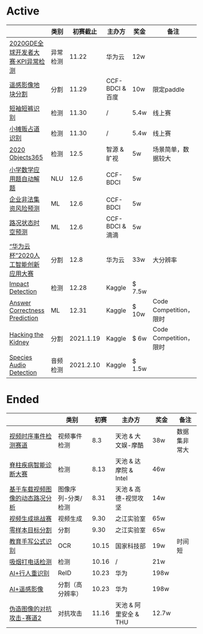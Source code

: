 
# Active

|        | 类别 |  初赛截止  |  主办方 | 奖金 |  备注 |
|  ----  | ----  |  ----  | ----  |   ----  | ----  |
| [2020GDE全球开发者大赛·KPI异常检测](https://competition.huaweicloud.com/information/1000041319/introduction?track=107)  | 异常检测 | 11.22 | 华为云 | 12w | 
| [遥感影像地块分割](https://www.datafountain.cn/competitions/475)  | 分割 | 11.29 | CCF-BDCI \& 百度 | 10w | 限定paddle
| [短袖短裤识别](https://www.cvmart.net/race/9922/base)  | 检测 | 11.30 | / | 5.4w | 线上赛
| [小摊贩占道识别](https://www.cvmart.net/race/9923/base)  | 检测 | 11.30 | / | 5.4w | 线上赛
| [2020 Objects365](http://competition.baai.ac.cn/c/36/format/introduce?sourceType=public) | 检测 | 12.5 | 智源 \& 旷视 | 5w | 场景简单，数据较大
| [小学数学应用题自动解题](https://www.datafountain.cn/competitions/467)  | NLU | 12.6 | CCF-BDCI | 5w | 
| [企业非法集资风险预测](https://www.datafountain.cn/competitions/469)  | ML | 12.6 | CCF-BDCI | 5w  | 
| [路况状态时空预测](https://www.datafountain.cn/competitions/466)  | ML | 12.6 | CCF-BDCI \& 滴滴 | 5w |  
| [“华为云杯”2020人工智能创新应用大赛](https://competition.huaweicloud.com/information/1000041322/introduction)  | 分割 | 12.8 | 华为云 | 33w | 大分辨率
| [Impact Detection](https://www.kaggle.com/c/nfl-impact-detection/overview)  | 检测 | 12.28 | Kaggle | \$ 7.5w | 
| [Answer Correctness Prediction](https://www.kaggle.com/c/riiid-test-answer-prediction/overview)  | ML | 12.31 | Kaggle | \$ 10w | Code Competition，限时  
| [Hacking the Kidney](https://www.kaggle.com/c/hubmap-kidney-segmentation/overview)  | 分割 | 2021.1.19 | Kaggle | \$ 6w | Code Competition，限时 
| [Species Audio Detection](https://www.kaggle.com/c/rfcx-species-audio-detection/overview)  | 音频检测 | 2021.2.10 | Kaggle | \$ 1.5w |  



# Ended
|        | 类别 |  初赛  |  主办方 | 奖金 |  备注 |
|  ----  | ----  |  ----  | ----  |   ----  | ----  |
| [视频时序事件检测赛道](https://tianchi.aliyun.com/competition/entrance/531798/introduction)  | 视频事件检测| 8.3 | 天池 \& 大文娱-摩酷 | 38w | 数据集非常大|
| [脊柱疾病智能诊断大赛](https://tianchi.aliyun.com/competition/entrance/531796/introduction)  | 检测 | 8.13 | 天池 \& 达摩院 \& Intel | 46w | 
| [基于车载视频图像的动态路况分析](https://tianchi.aliyun.com/competition/entrance/531809/introduction)  | 图像序列-分类/检测 | 8.31| 天池 \& 高德-视觉攻坚 | 14w |
| [视频生成挑战赛](https://zhejianglab.aliyun.com/entrance/531817/introduction)  | 视频生成 | 9.30 | 之江实验室 | 65w | 
| [零样本目标分割](https://zhejianglab.aliyun.com/entrance/531816/introduction)  | 分割 | 9.30 | 之江实验室 | 65w |  
| [教育手写公式识别](https://www.kesci.com/home/competition/5f703ac023f41e002c3ed5e4)  | OCR | 10.15 | 国家科技部 | 19w | 时间短 |
| [吸烟打电话检测](https://dev.ehualu.com/dev/home/competition/competitionDetail?competitionId=3)  | 检测 | 10.16 | / | 21w | 
| [AI+行人重识别](https://www.datafountain.cn/competitions/454) | ReID | 10.23 | 华为 |  198w
| [AI+遥感影像](https://www.datafountain.cn/competitions/457) | 分割（高分辨率） | 10.23 | 华为 |  198w
| [伪造图像的对抗攻击-赛道2](https://tianchi.aliyun.com/competition/entrance/531812/introduction)  | 对抗攻击 | 11.16 | 天池 \& 阿里安全 \& THU | 12.7w | 

